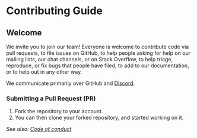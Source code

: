 Contributing Guide
=======================

Welcome
-------

We invite you to join our team! Everyone is welcome to contribute code
via pull requests, to file issues on GitHub, to help people asking for
help on our mailing lists, our chat channels, or on Stack Overflow, to
help triage, reproduce, or fix bugs that people have filed, to add to our
documentation, or to help out in any other way.

We communicate primarily over GitHub and [Discord]([Discord](https://discord.gg/r7TaetxQNW)).
### <a name="submit-pr"></a> Submitting a Pull Request (PR)

1. Fork the repository to your account.
1. You can then clone your forked repository, and started working on it.

_See also: [Code of conduct](CODE_OF_CONDUCT.md)_
